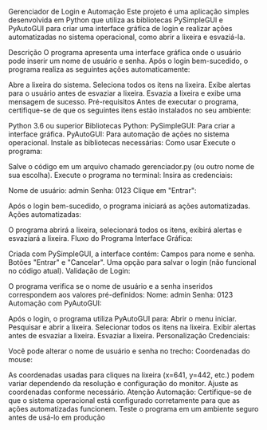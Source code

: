 Gerenciador de Login e Automação
Este projeto é uma aplicação simples desenvolvida em Python que utiliza as bibliotecas PySimpleGUI e PyAutoGUI para criar uma interface gráfica de login e realizar ações automatizadas no sistema operacional, como abrir a lixeira e esvaziá-la.

Descrição
O programa apresenta uma interface gráfica onde o usuário pode inserir um nome de usuário e senha. Após o login bem-sucedido, o programa realiza as seguintes ações automaticamente:

Abre a lixeira do sistema.
Seleciona todos os itens na lixeira.
Exibe alertas para o usuário antes de esvaziar a lixeira.
Esvazia a lixeira e exibe uma mensagem de sucesso.
Pré-requisitos
Antes de executar o programa, certifique-se de que os seguintes itens estão instalados no seu ambiente:

Python 3.6 ou superior
Bibliotecas Python:
PySimpleGUI: Para criar a interface gráfica.
PyAutoGUI: Para automação de ações no sistema operacional.
Instale as bibliotecas necessárias:
Como usar
Execute o programa:

Salve o código em um arquivo chamado gerenciador.py (ou outro nome de sua escolha).
Execute o programa no terminal:
Insira as credenciais:

Nome de usuário: admin
Senha: 0123
Clique em "Entrar":

Após o login bem-sucedido, o programa iniciará as ações automatizadas.
Ações automatizadas:

O programa abrirá a lixeira, selecionará todos os itens, exibirá alertas e esvaziará a lixeira.
Fluxo do Programa
Interface Gráfica:

Criada com PySimpleGUI, a interface contém:
Campos para nome e senha.
Botões "Entrar" e "Cancelar".
Uma opção para salvar o login (não funcional no código atual).
Validação de Login:

O programa verifica se o nome de usuário e a senha inseridos correspondem aos valores pré-definidos:
Nome: admin
Senha: 0123
Automação com PyAutoGUI:

Após o login, o programa utiliza PyAutoGUI para:
Abrir o menu iniciar.
Pesquisar e abrir a lixeira.
Selecionar todos os itens na lixeira.
Exibir alertas antes de esvaziar a lixeira.
Esvaziar a lixeira.
Personalização
Credenciais:

Você pode alterar o nome de usuário e senha no trecho:
Coordenadas do mouse:

As coordenadas usadas para cliques na lixeira (x=641, y=442, etc.) podem variar dependendo da resolução e configuração do monitor. Ajuste as coordenadas conforme necessário.
Atenção
Automação:
Certifique-se de que o sistema operacional está configurado corretamente para que as ações automatizadas funcionem.
Teste o programa em um ambiente seguro antes de usá-lo em produção
